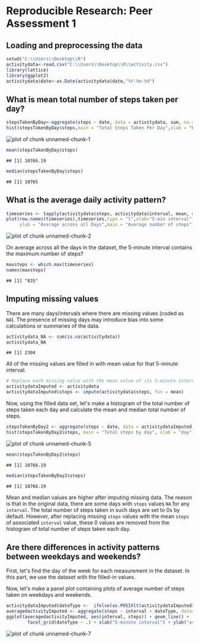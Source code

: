 # Reproducible Research: Peer Assessment 1

## Loading and preprocessing the data

```r
setwd("C:\\Users\\Desktop\\R")
activitydata<-read.csv("C:\\Users\\Desktop\\R\\activity.csv")
library(lattice)
library(ggplot2)
activitydata$date<-as.Date(activitydata$date,"%Y-%m-%d")
```

## What is mean total number of steps taken per day?

```r
stepsTakenByDay<-aggregate(steps ~ date, data = activitydata, sum, na.rm = TRUE)
hist(stepsTakenByDay$steps,main = "Total Steps Taken Per Day",xlab = "Day")
```

![plot of chunk unnamed-chunk-1](figure/unnamed-chunk-1.png) 

```r
mean(stepsTakenByDay$steps)
```

```
## [1] 10766.19
```

```r
median(stepsTakenByDay$steps)
```

```
## [1] 10765
```


## What is the average daily activity pattern?

```r
timeseries <- tapply(activitydata$steps, activitydata$interval, mean, na.rm = TRUE)
plot(row.names(timeseries),timeseries,type = "l",xlab="5-min interval",
     ylab = "Average across all Days",main = "Average number of steps")
```

![plot of chunk unnamed-chunk-2](figure/unnamed-chunk-2.png) 


On average across all the days in the dataset, the 5-minute interval contains
the maximum number of steps?

```r
maxsteps <- which.max(timeseries)
names(maxsteps)
```

```
## [1] "835"
```


## Imputing missing values

There are many days/intervals where there are missing values (coded as `NA`). The presence of missing days may introduce bias into some calculations or summaries of the data.


```r
activitydata_NA <- sum(is.na(activitydata))
activitydata_NA
```

```
## [1] 2304
```


All of the missing values are filled in with mean value for that 5-minute
interval.


```r
# Replace each missing value with the mean value of its 5-minute interval
activitydataImputed <- activitydata
activitydataImputed$steps <- impute(activitydata$steps, fun = mean)
```

Now, using the filled data set, let's make a histogram of the total number of steps taken each day and calculate the mean and median total number of steps.


```r
stepsTakenByDay2 <- aggregate(steps ~ date, data = activitydataImputed, sum, na.rm = TRUE)
hist(stepsTakenByDay2$steps, main = "Total steps by day", xlab = "day")
```

![plot of chunk unnamed-chunk-5](figure/unnamed-chunk-5.png) 

```r
mean(stepsTakenByDay2$steps)
```

```
## [1] 10766.19
```

```r
median(stepsTakenByDay2$steps)
```

```
## [1] 10766.19
```


Mean and median values are higher after imputing missing data. The reason is
that in the original data, there are some days with `steps` values `NA` for 
any `interval`. The total number of steps taken in such days are set to 0s by
default. However, after replacing missing `steps` values with the mean `steps`
of associated `interval` value, these 0 values are removed from the histogram
of total number of steps taken each day.

## Are there differences in activity patterns between weekdays and weekends?
First, let's find the day of the week for each measurement in the dataset. In
this part, we use the dataset with the filled-in values.


Now, let's make a panel plot containing plots of average number of steps taken
on weekdays and weekends.

```r
activitydataImputed$dateType <-  ifelse(as.POSIXlt(activitydataImputed$date)$wday %in% c(0,6), 'weekend', 'weekday')
averagedactivityImputed <- aggregate(steps ~ interval + dateType, data=activitydataImputed, mean)
ggplot(averagedactivityImputed, aes(interval, steps)) + geom_line() + 
        facet_grid(dateType ~ .) + xlab("5-minute interval") + ylab("avarage number of steps")
```

![plot of chunk unnamed-chunk-7](figure/unnamed-chunk-7.png) 

